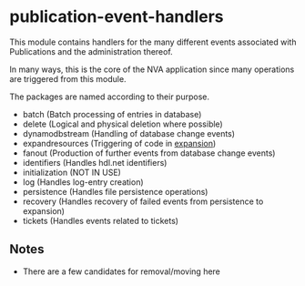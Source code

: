 # publication-event-handlers

This module contains handlers for the many different events associated with Publications and the administration thereof.

In many ways, this is the core of the NVA application since many operations are triggered from this module.

The packages are named according to their purpose. 

  - batch (Batch processing of entries in database)
  - delete (Logical and physical deletion where possible)
  - dynamodbstream (Handling of database change events)
  - expandresources (Triggering of code in [expansion](../expansion/README.md))
  - fanout (Production of further events from database change events)
  - identifiers (Handles hdl.net identifiers)
  - initialization (NOT IN USE)
  - log (Handles log-entry creation)
  - persistence (Handles file persistence operations)
  - recovery (Handles recovery of failed events from persistence to expansion)
  - tickets (Handles events related to tickets)

## Notes

- There are a few candidates for removal/moving here

